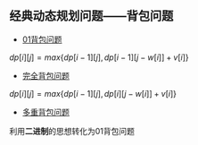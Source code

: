 ## 经典动态规划问题——背包问题

- [01背包问题](./01_Knapsack.cpp)

$dp[i][j] = max \{dp[i-1][j], dp[i-1][j-w[i]]+v[i]\}$

- [完全背包问题](./Complete_Knapsack.cpp)

$dp[i][j] = max\{dp[i-1][j], dp[i][j-w[i]]+v[i]\}$

- [多重背包问题](./Muti_Knapsack.cpp)

利用**二进制**的思想转化为01背包问题